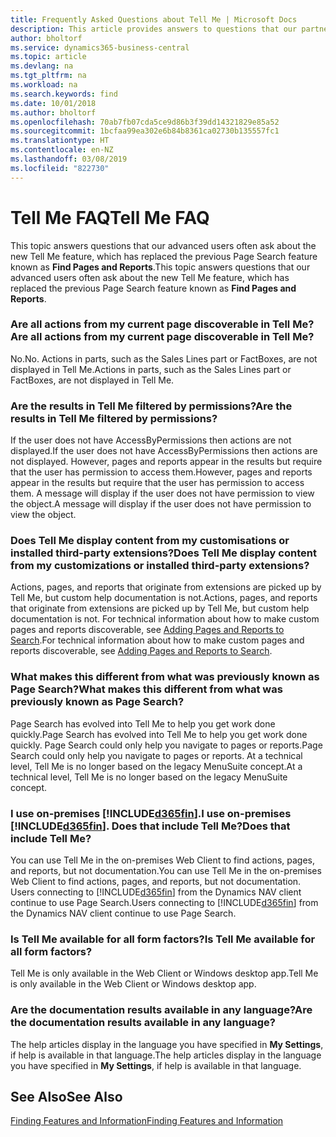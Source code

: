 ```yaml
---
title: Frequently Asked Questions about Tell Me | Microsoft Docs
description: This article provides answers to questions that our partners and customers often ask about Tell Me.
author: bholtorf
ms.service: dynamics365-business-central
ms.topic: article
ms.devlang: na
ms.tgt_pltfrm: na
ms.workload: na
ms.search.keywords: find
ms.date: 10/01/2018
ms.author: bholtorf
ms.openlocfilehash: 70ab7fb07cda5ce9d86b3f39dd14321829e85a52
ms.sourcegitcommit: 1bcfaa99ea302e6b84b8361ca02730b135557fc1
ms.translationtype: HT
ms.contentlocale: en-NZ
ms.lasthandoff: 03/08/2019
ms.locfileid: "822730"
---
```

# <a name="tell-me-faq"></a><span data-ttu-id="39f6a-103">Tell Me FAQ</span><span class="sxs-lookup"><span data-stu-id="39f6a-103">Tell Me FAQ</span></span>
<span data-ttu-id="39f6a-104">This topic answers questions that our advanced users often ask about the new Tell Me feature, which has replaced the previous Page Search feature known as **Find Pages and Reports**.</span><span class="sxs-lookup"><span data-stu-id="39f6a-104">This topic answers questions that our advanced users often ask about the new Tell Me feature, which has replaced the previous Page Search feature known as **Find Pages and Reports**.</span></span>

### <a name="are-all-actions-from-my-current-page-discoverable-in-tell-me"></a><span data-ttu-id="39f6a-105">Are all actions from my current page discoverable in Tell Me?</span><span class="sxs-lookup"><span data-stu-id="39f6a-105">Are all actions from my current page discoverable in Tell Me?</span></span>
<span data-ttu-id="39f6a-106">No.</span><span class="sxs-lookup"><span data-stu-id="39f6a-106">No.</span></span> <span data-ttu-id="39f6a-107">Actions in parts, such as the Sales Lines part or FactBoxes, are not displayed in Tell Me.</span><span class="sxs-lookup"><span data-stu-id="39f6a-107">Actions in parts, such as the Sales Lines part or FactBoxes, are not displayed in Tell Me.</span></span>

### <a name="are-the-results-in-tell-me-filtered-by-permissions"></a><span data-ttu-id="39f6a-108">Are the results in Tell Me filtered by permissions?</span><span class="sxs-lookup"><span data-stu-id="39f6a-108">Are the results in Tell Me filtered by permissions?</span></span>
<span data-ttu-id="39f6a-109">If the user does not have AccessByPermissions then actions are not displayed.</span><span class="sxs-lookup"><span data-stu-id="39f6a-109">If the user does not have AccessByPermissions then actions are not displayed.</span></span> <span data-ttu-id="39f6a-110">However, pages and reports appear in the results but require that the user has permission to access them.</span><span class="sxs-lookup"><span data-stu-id="39f6a-110">However, pages and reports appear in the results but require that the user has permission to access them.</span></span> <span data-ttu-id="39f6a-111">A message will display if the user does not have permission to view the object.</span><span class="sxs-lookup"><span data-stu-id="39f6a-111">A message will display if the user does not have permission to view the object.</span></span>

### <a name="does-tell-me-display-content-from-my-customizations-or-installed-third-party-extensions"></a><span data-ttu-id="39f6a-112">Does Tell Me display content from my customisations or installed third-party extensions?</span><span class="sxs-lookup"><span data-stu-id="39f6a-112">Does Tell Me display content from my customizations or installed third-party extensions?</span></span>
<span data-ttu-id="39f6a-113">Actions, pages, and reports that originate from extensions are picked up by Tell Me, but custom help documentation is not.</span><span class="sxs-lookup"><span data-stu-id="39f6a-113">Actions, pages, and reports that originate from extensions are picked up by Tell Me, but custom help documentation is not.</span></span> <span data-ttu-id="39f6a-114">For technical information about how to make custom pages and reports discoverable, see [Adding Pages and Reports to Search](/dynamics365/business-central/dev-itpro/developer/devenv-al-menusuite-functionality).</span><span class="sxs-lookup"><span data-stu-id="39f6a-114">For technical information about how to make custom pages and reports discoverable, see [Adding Pages and Reports to Search](/dynamics365/business-central/dev-itpro/developer/devenv-al-menusuite-functionality).</span></span>

### <a name="what-makes-this-different-from-what-was-previously-known-as-page-search"></a><span data-ttu-id="39f6a-115">What makes this different from what was previously known as Page Search?</span><span class="sxs-lookup"><span data-stu-id="39f6a-115">What makes this different from what was previously known as Page Search?</span></span>
<span data-ttu-id="39f6a-116">Page Search has evolved into Tell Me to help you get work done quickly.</span><span class="sxs-lookup"><span data-stu-id="39f6a-116">Page Search has evolved into Tell Me to help you get work done quickly.</span></span> <span data-ttu-id="39f6a-117">Page Search could only help you navigate to pages or reports.</span><span class="sxs-lookup"><span data-stu-id="39f6a-117">Page Search could only help you navigate to pages or reports.</span></span> <span data-ttu-id="39f6a-118">At a technical level, Tell Me is no longer based on the legacy MenuSuite concept.</span><span class="sxs-lookup"><span data-stu-id="39f6a-118">At a technical level, Tell Me is no longer based on the legacy MenuSuite concept.</span></span>

### <a name="i-use-on-premises-included365finincludesd365finmdmd-does-that-include-tell-me"></a><span data-ttu-id="39f6a-119">I use on-premises [!INCLUDE[d365fin](includes/d365fin_md.md)].</span><span class="sxs-lookup"><span data-stu-id="39f6a-119">I use on-premises [!INCLUDE[d365fin](includes/d365fin_md.md)].</span></span> <span data-ttu-id="39f6a-120">Does that include Tell Me?</span><span class="sxs-lookup"><span data-stu-id="39f6a-120">Does that include Tell Me?</span></span>
<span data-ttu-id="39f6a-121">You can use Tell Me in the on-premises Web Client to find actions, pages, and reports, but not documentation.</span><span class="sxs-lookup"><span data-stu-id="39f6a-121">You can use Tell Me in the on-premises Web Client to find actions, pages, and reports, but not documentation.</span></span> <span data-ttu-id="39f6a-122">Users connecting to [!INCLUDE[d365fin](includes/d365fin_md.md)] from the Dynamics NAV client continue to use Page Search.</span><span class="sxs-lookup"><span data-stu-id="39f6a-122">Users connecting to [!INCLUDE[d365fin](includes/d365fin_md.md)] from the Dynamics NAV client continue to use Page Search.</span></span>

### <a name="is-tell-me-available-for-all-form-factors"></a><span data-ttu-id="39f6a-123">Is Tell Me available for all form factors?</span><span class="sxs-lookup"><span data-stu-id="39f6a-123">Is Tell Me available for all form factors?</span></span>
<span data-ttu-id="39f6a-124">Tell Me is only available in the Web Client or Windows desktop app.</span><span class="sxs-lookup"><span data-stu-id="39f6a-124">Tell Me is only available in the Web Client or Windows desktop app.</span></span>

### <a name="are-the-documentation-results-available-in-any-language"></a><span data-ttu-id="39f6a-125">Are the documentation results available in any language?</span><span class="sxs-lookup"><span data-stu-id="39f6a-125">Are the documentation results available in any language?</span></span>
<span data-ttu-id="39f6a-126">The help articles display in the language you have specified in **My Settings**, if help is available in that language.</span><span class="sxs-lookup"><span data-stu-id="39f6a-126">The help articles display in the language you have specified in **My Settings**, if help is available in that language.</span></span>

## <a name="see-also"></a><span data-ttu-id="39f6a-127">See Also</span><span class="sxs-lookup"><span data-stu-id="39f6a-127">See Also</span></span>  
[<span data-ttu-id="39f6a-128">Finding Features and Information</span><span class="sxs-lookup"><span data-stu-id="39f6a-128">Finding Features and Information</span></span>](ui-search.md)
